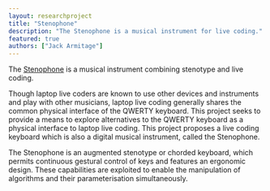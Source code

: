 ```yaml
---
layout: researchproject
title: "Stenophone"
description: "The Stenophone is a musical instrument for live coding."
featured: true
authors: ["Jack Armitage"]
---
```


The <a href="https://github.com/jarmitage/Stenophone" target="_blank" title="Stenophone">Stenophone</a> is a musical instrument combining stenotype and live coding.

Though laptop live coders are known to use other devices and instruments and play with other musicians, laptop live coding generally shares the common physical interface of the QWERTY keyboard. This project seeks to provide a means to explore alternatives to the QWERTY keyboard as a physical interface to laptop live coding. This project proposes a live coding keyboard which is also a digital musical instrument, called the Stenophone. 

The Stenophone is an augmented stenotype or chorded keyboard, which permits continuous gestural control of keys and features an ergonomic design. These capabilities are exploited to enable the manipulation of algorithms and their parameterisation simultaneously.


